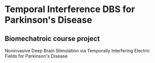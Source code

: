 # Temporal Interference DBS for Parkinson's Disease
## Biomechatroic course project
Noninvasive Deep Brain Stimulation via Temporally Interfering Electric Fields for Parkinson's Disease
